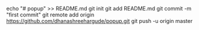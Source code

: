 echo "# popup" >> README.md
git init
git add README.md
git commit -m "first commit"
git remote add origin https://github.com/dhanashreehargude/popup.git
git push -u origin master

